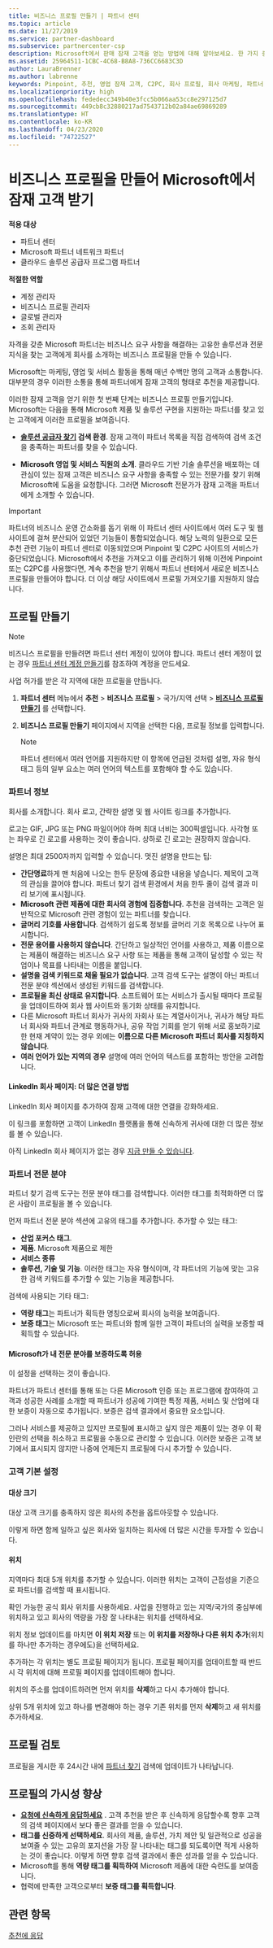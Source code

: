 ```yaml
---
title: 비즈니스 프로필 만들기 | 파트너 센터
ms.topic: article
ms.date: 11/27/2019
ms.service: partner-dashboard
ms.subservice: partnercenter-csp
description: Microsoft에서 판매 잠재 고객을 얻는 방법에 대해 알아보세요. 한 가지 중요한 단계는 파트너 센터에서 비즈니스 프로필을 만들어 고객이 찾을 수 있도록 하는 것입니다.
ms.assetid: 25964511-1CBC-4C68-B8A8-736CC6683C3D
author: LauraBrenner
ms.author: labrenne
keywords: Pinpoint, 추천, 영업 잠재 고객, C2PC, 회사 프로필, 회사 마케팅, 파트너 찾기, 솔루션 공급자 찾기, 비즈니스 프로필, 마케팅 프로필
ms.localizationpriority: high
ms.openlocfilehash: fededecc349b40e3fcc5b066aa53cc8e297125d7
ms.sourcegitcommit: 449cb8c32880217ad7543712b02a84ae69869289
ms.translationtype: HT
ms.contentlocale: ko-KR
ms.lasthandoff: 04/23/2020
ms.locfileid: "74722527"
---
```

<!--
FWLink1: https://go.microsoft.com/fwlink/?linkid=838397: Top of page
FWLink2: https://go.microsoft.com/fwlink/?linkid=848635: Top of page (duplicate)
FWLink3: https://go.microsoft.com/fwlink/?linkid=847631: #allow_us_to_endorse_areas_of_expertise
FWLink4: https://go.microsoft.com/fwlink/?linkid=848063: #customer-preferences
FWLink5: https://go.microsoft.com/fwlink/?linkid=848064: #_locations
-->


# <a name="create-a-business-profile-to-get-sales-leads-from-microsoft"></a>비즈니스 프로필을 만들어 Microsoft에서 잠재 고객 받기

**적용 대상**

- 파트너 센터
- Microsoft 파트너 네트워크 파트너
- 클라우드 솔루션 공급자 프로그램 파트너

**적절한 역할**

- 계정 관리자
- 비즈니스 프로필 관리자
- 글로벌 관리자
- 조회 관리자

자격을 갖춘 Microsoft 파트너는 비즈니스 요구 사항을 해결하는 고유한 솔루션과 전문 지식을 찾는 고객에게 회사를 소개하는 비즈니스 프로필을 만들 수 있습니다.

Microsoft는 마케팅, 영업 및 서비스 활동을 통해 매년 수백만 명의 고객과 소통합니다. 대부분의 경우 이러한 소통을 통해 파트너에게 잠재 고객의 형태로 추천을 제공합니다. 

이러한 잠재 고객을 얻기 위한 첫 번째 단계는 비즈니스 프로필 만들기입니다. Microsoft는 다음을 통해 Microsoft 제품 및 솔루션 구현을 지원하는 파트너를 찾고 있는 고객에게 이러한 프로필을 보여줍니다.

- **[솔루션 공급자 찾기](https://www.microsoft.com/solution-providers/home) 검색 환경**. 잠재 고객이 파트너 목록을 직접 검색하여 검색 조건을 충족하는 파트너를 찾을 수 있습니다.

- **Microsoft 영업 및 서비스 직원의 소개**. 클라우드 기반 기술 솔루션을 배포하는 데 관심이 있는 잠재 고객은 비즈니스 요구 사항을 충족할 수 있는 전문가를 찾기 위해 Microsoft에 도움을 요청합니다. 그러면 Microsoft 전문가가 잠재 고객을 파트너에게 소개할 수 있습니다.

> [!IMPORTANT]  
> 파트너의 비즈니스 운영 간소화를 돕기 위해 이 파트너 센터 사이트에서 여러 도구 및 웹 사이트에 걸쳐 분산되어 있었던 기능들이 통합되었습니다. 해당 노력의 일환으로 모든 추천 관련 기능이 파트너 센터로 이동되었으며 Pinpoint 및 C2PC 사이트의 서비스가 중단되었습니다. Microsoft에서 추천을 가져오고 이를 관리하기 위해 이전에 Pinpoint 또는 C2PC를 사용했다면, 계속 추천을 받기 위해서 파트너 센터에서 새로운 비즈니스 프로필을 만들어야 합니다. 더 이상 해당 사이트에서 프로필 가져오기를 지원하지 않습니다. 

## <a name="create-a-profile"></a>프로필 만들기

> [!NOTE]  
> 비즈니스 프로필을 만들려면 파트너 센터 계정이 있어야 합니다. 파트너 센터 계정이 없는 경우 [파트너 센터 계정 만들기](mpn-create-a-partner-center-account.md)를 참조하여 계정을 만드세요. 

사업 허가를 받은 각 지역에 대한 프로필을 만듭니다. 

1. **파트너 센터** 메뉴에서 **추천** &gt; **비즈니스 프로필** &gt; 국가/지역 선택 > **[비즈니스 프로필 만들기](https://partnercenter.microsoft.com/pcv/publishing)** 를 선택합니다.

2. **비즈니스 프로필 만들기** 페이지에서 지역을 선택한 다음, 프로필 정보를 입력합니다.
   > [!NOTE]  
   >  파트너 센터에서 여러 언어를 지원하지만 이 항목에 언급된 것처럼 설명, 자유 형식 태그 등의 일부 요소는 여러 언어의 텍스트를 포함해야 할 수도 있습니다.

### <a name="partner-information"></a><a href="" id="partner_info"></a>파트너 정보

회사를 소개합니다. 회사 로고, 간략한 설명 및 웹 사이트 링크를 추가합니다. 

로고는 GIF, JPG 또는 PNG 파일이어야 하며 최대 너비는 300픽셀입니다. 사각형 또는 좌우로 긴 로고를 사용하는 것이 좋습니다. 상하로 긴 로고는 권장하지 않습니다.

설명은 최대 2500자까지 입력할 수 있습니다. 멋진 설명을 만드는 팁: 

-  **간단명료**하게 맨 처음에 나오는 한두 문장에 중요한 내용을 넣습니다. 제목이 고객의 관심을 끌어야 합니다. 파트너 찾기 검색 환경에서 처음 한두 줄이 검색 결과 미리 보기에 표시됩니다.
-  **Microsoft 관련 제품에 대한 회사의 경험에 집중합니다**. 추천을 검색하는 고객은 일반적으로 Microsoft 관련 경험이 있는 파트너를 찾습니다.
-  **글머리 기호를 사용합니다**. 검색하기 쉽도록 정보를 글머리 기호 목록으로 나누어 표시합니다.
-  **전문 용어를 사용하지 않습니다**. 간단하고 일상적인 언어를 사용하고, 제품 이름으로는 제품이 해결하는 비즈니스 요구 사항 또는 제품을 통해 고객이 달성할 수 있는 작업이나 목표를 나타내는 이름을 붙입니다.
-  **설명을 검색 키워드로 채울 필요가 없습니다**. 고객 검색 도구는 설명이 아닌 파트너 전문 분야 섹션에서 생성된 키워드를 검색합니다.
-  **프로필을 최신 상태로 유지합니다**. 소프트웨어 또는 서비스가 출시될 때마다 프로필을 업데이트하여 회사 웹 사이트와 동기화 상태를 유지합니다.
-  다른 Microsoft 파트너 회사가 귀사의 자회사 또는 계열사이거나, 귀사가 해당 파트너 회사와 파트너 관계로 행동하거나, 공유 작업 기회를 얻기 위해 서로 홍보하기로 한 현재 계약이 있는 경우 외에는 **이름으로 다른 Microsoft 파트너 회사를 지칭하지 않습니다**.
-  **여러 언어가 있는 지역의 경우** 설명에 여러 언어의 텍스트를 포함하는 방안을 고려합니다.

#### <a name="linkedin-company-page-more-ways-to-connect"></a><a href="" id="linkedin"></a> LinkedIn 회사 페이지: 더 많은 연결 방법

LinkedIn 회사 페이지를 추가하여 잠재 고객에 대한 연결을 강화하세요. 

이 링크를 포함하면 고객이 LinkedIn 플랫폼을 통해 신속하게 귀사에 대한 더 많은 정보를 볼 수 있습니다.

아직 LinkedIn 회사 페이지가 없는 경우 [지금 만들 수 있습니다](https://www.linkedin.com/company-beta/setup/new/).

### <a name="partner-expertise"></a>파트너 전문 분야

파트너 찾기 검색 도구는 전문 분야 태그를 검색합니다. 이러한 태그를 최적화하면 더 많은 사람이 프로필을 볼 수 있습니다.

먼저 파트너 전문 분야 섹션에 고유의 태그를 추가합니다. 추가할 수 있는 태그: 

-  **산업 포커스 태그**.
-  **제품**. Microsoft 제품으로 제한
-  **서비스 종류**
-  **솔루션, 기술 및 기능**. 이러한 태그는 자유 형식이며, 각 파트너의 기능에 맞는 고유한 검색 키워드를 추가할 수 있는 기능을 제공합니다.

검색에 사용되는 기타 태그:
-  **역량 태그**는 파트너가 획득한 명칭으로써 회사의 능력을 보여줍니다.
-  **보증 태그**는 Microsoft 또는 파트너와 함께 일한 고객이 파트너의 실력을 보증할 때 획득할 수 있습니다.

#### <a name="allow-microsoft-to-endorse-my-areas-of-expertise"></a><a href="" id="#allow_us_to_endorse_areas_of_expertise"></a>Microsoft가 내 전문 분야를 보증하도록 허용

이 설정을 선택하는 것이 좋습니다. 

파트너가 파트너 센터를 통해 또는 다른 Microsoft 인증 또는 프로그램에 참여하여 고객과 성공한 사례를 소개할 때 파트너가 성공에 기여한 특정 제품, 서비스 및 산업에 대한 보증이 자동으로 추가됩니다. 보증은 검색 결과에서 중요한 요소입니다.

그러나 서비스를 제공하고 있지만 프로필에 표시하고 싶지 않은 제품이 있는 경우 이 확인란의 선택을 취소하고 프로필을 수동으로 관리할 수 있습니다. 이러한 보증은 고객 보기에서 표시되지 않지만 나중에 언제든지 프로필에 다시 추가할 수 있습니다.

### <a name="customer-preferences"></a>고객 기본 설정

#### <a name="target-size"></a><a href="" id="#target_size"></a>대상 크기

대상 고객 크기를 충족하지 않은 회사의 추천을 옵트아웃할 수 있습니다.

이렇게 하면 함께 일하고 싶은 회사와 일치하는 회사에 더 많은 시간을 투자할 수 있습니다.

#### <a name="locations"></a><a href="" id="#locations"></a> 위치

지역마다 최대 5개 위치를 추가할 수 있습니다. 이러한 위치는 고객이 근접성을 기준으로 파트너를 검색할 때 표시됩니다.

확인 가능한 공식 회사 위치를 사용하세요. 사업을 진행하고 있는 지역/국가의 중심부에 위치하고 있고 회사의 역량을 가장 잘 나타내는 위치를 선택하세요.

위치 정보 업데이트를 마치면 **이 위치 저장** 또는 **이 위치를 저장하나 다른 위치 추가**(위치를 하나만 추가하는 경우에도)을 선택하세요.

추가하는 각 위치는 별도 프로필 페이지가 됩니다. 프로필 페이지를 업데이트할 때 반드시 각 위치에 대해 프로필 페이지를 업데이트해야 합니다.

위치의 주소를 업데이트하려면 먼저 위치를 **삭제**하고 다시 추가해야 합니다.

상위 5개 위치에 있고 하나를 변경해야 하는 경우 기존 위치를 먼저 **삭제**하고 새 위치를 추가하세요.

## <a name="review-your-profile"></a>프로필 검토

프로필을 게시한 후 24시간 내에 [파트너 찾기](https://www.microsoft.com/solution-providers/home) 검색에 업데이트가 나타납니다.

## <a name="improve-the-visibility-of-your-profile"></a>프로필의 가시성 향상 

- **[요청에 신속하게 응답하세요](responding-to-referrals.md)** . 고객 추천을 받은 후 신속하게 응답할수록 향후 고객의 검색 페이지에서 보다 좋은 결과를 얻을 수 있습니다.
- **태그를 신중하게 선택하세요**.  회사의 제품, 솔루션, 가치 제안 및 일관적으로 성공을 보여줄 수 있는 고유의 포지션을 가장 잘 나타내는 태그를 되도록이면 적게 사용하는 것이 좋습니다.  이렇게 하면 향후 검색 결과에서 좋은 성과를 얻을 수 있습니다.
- Microsoft를 통해 **역량 태그를 획득하여** Microsoft 제품에 대한 숙련도를 보여줍니다.
- 협력에 만족한 고객으로부터 **보증 태그를 획득합니다**.

## <a name="related-topics"></a>관련 항목
[추천에 응답](responding-to-referrals.md)